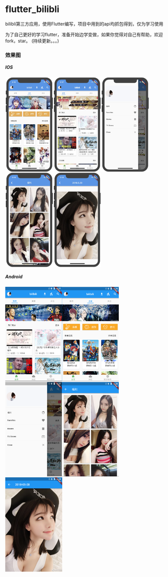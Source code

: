 # flutter_bilibli
bilibli第三方应用，使用Flutter编写，项目中用到的api均抓包得到，仅为学习使用

为了自己更好的学习flutter，准备开始边学变做，如果你觉得对自己有帮助，欢迎fork，star。
(持续更新。。。)

### 效果图
##### IOS

<img src="https://github.com/304449912/Flutter_bilibli/blob/master/screen/1.jpeg" height="300em"/><img src="https://github.com/304449912/Flutter_bilibli/blob/master/screen/2.jpeg" height="300em"/><img src="https://github.com/304449912/Flutter_bilibli/blob/master/screen/3.jpeg" height="300em"/><img src="https://github.com/304449912/Flutter_bilibli/blob/master/screen/4.jpeg" height="300em"/><img src="https://github.com/304449912/Flutter_bilibli/blob/master/screen/5.jpeg" height="300em"/>
##### Android

<img src="https://github.com/304449912/Flutter_bilibli/blob/master/screen/6.jpeg" height="300em"/><img src="https://github.com/304449912/Flutter_bilibli/blob/master/screen/7.jpeg" height="300em"/><img src="https://github.com/304449912/Flutter_bilibli/blob/master/screen/8.jpeg" height="300em"/><img src="https://github.com/304449912/Flutter_bilibli/blob/master/screen/9.jpeg" height="300em"/><img src="https://github.com/304449912/Flutter_bilibli/blob/master/screen/10.jpeg" height="300em"/>
